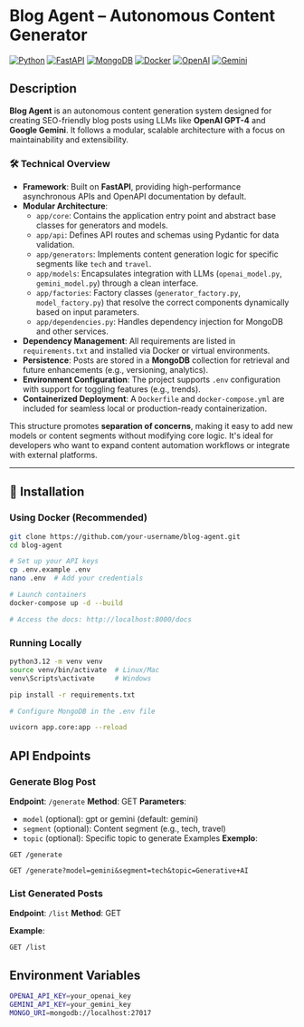 # Blog Agent – Autonomous Content Generator

[![Python](https://img.shields.io/badge/Python-3.10%2B-blue)](https://www.python.org/)
[![FastAPI](https://img.shields.io/badge/Framework-FastAPI-green)](https://fastapi.tiangolo.com/)
[![MongoDB](https://img.shields.io/badge/Database-MongoDB-brightgreen)](https://www.mongodb.com/)
[![Docker](https://img.shields.io/badge/Container-Docker-blue)](https://www.docker.com/)
[![OpenAI](https://img.shields.io/badge/API-OpenAI-purple)](https://openai.com/)
[![Gemini](https://img.shields.io/badge/API-Gemini-orange)](https://deepmind.google/technologies/gemini)

## Description

**Blog Agent** is an autonomous content generation system designed for creating SEO-friendly blog posts using LLMs like **OpenAI GPT-4** and **Google Gemini**. It follows a modular, scalable architecture with a focus on maintainability and extensibility.

### 🛠️ Technical Overview

- **Framework**: Built on **FastAPI**, providing high-performance asynchronous APIs and OpenAPI documentation by default.
- **Modular Architecture**:
  - `app/core`: Contains the application entry point and abstract base classes for generators and models.
  - `app/api`: Defines API routes and schemas using Pydantic for data validation.
  - `app/generators`: Implements content generation logic for specific segments like `tech` and `travel`.
  - `app/models`: Encapsulates integration with LLMs (`openai_model.py`, `gemini_model.py`) through a clean interface.
  - `app/factories`: Factory classes (`generator_factory.py`, `model_factory.py`) that resolve the correct components dynamically based on input parameters.
  - `app/dependencies.py`: Handles dependency injection for MongoDB and other services.
- **Dependency Management**: All requirements are listed in `requirements.txt` and installed via Docker or virtual environments.
- **Persistence**: Posts are stored in a **MongoDB** collection for retrieval and future enhancements (e.g., versioning, analytics).
- **Environment Configuration**: The project supports `.env` configuration with support for toggling features (e.g., trends).
- **Containerized Deployment**: A `Dockerfile` and `docker-compose.yml` are included for seamless local or production-ready containerization.

This structure promotes **separation of concerns**, making it easy to add new models or content segments without modifying core logic. It's ideal for developers who want to expand content automation workflows or integrate with external platforms.

---

## 🚀 Installation

### Using Docker (Recommended)

```bash
git clone https://github.com/your-username/blog-agent.git
cd blog-agent

# Set up your API keys
cp .env.example .env
nano .env  # Add your credentials

# Launch containers
docker-compose up -d --build

# Access the docs: http://localhost:8000/docs

````
### Running Locally
```bash
python3.12 -m venv venv
source venv/bin/activate  # Linux/Mac
venv\Scripts\activate     # Windows

pip install -r requirements.txt

# Configure MongoDB in the .env file

uvicorn app.core:app --reload

```

## API Endpoints

### Generate Blog Post
**Endpoint**: `/generate`
**Method**: GET
**Parameters**:
- `model`  (optional): gpt or gemini (default: gemini)
- `segment`  (optional): Content segment (e.g., tech, travel)
- `topic` (optional): Specific topic to generate
Examples
**Exemplo**:
```http
GET /generate
```
```http
GET /generate?model=gemini&segment=tech&topic=Generative+AI
```

### List Generated Posts
**Endpoint**: `/list`
**Method**: GET


**Example**:
```http
GET /list
```

## Environment Variables
```bash
OPENAI_API_KEY=your_openai_key
GEMINI_API_KEY=your_gemini_key
MONGO_URI=mongodb://localhost:27017
```